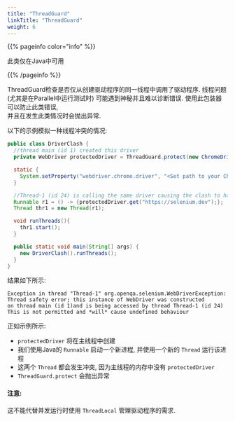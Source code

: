 ```yaml
---
title: "ThreadGuard"
linkTitle: "ThreadGuard"
weight: 6
---
```


{{% pageinfo color="info" %}}
<p class="lead">
  此类仅在Java中可用
</p>
{{% /pageinfo %}}

ThreadGuard检查是否仅从创建驱动程序的同一线程中调用了驱动程序. 
线程问题 (尤其是在Parallel中运行测试时)
可能遇到神秘并且难以诊断错误. 
使用此包装器可以防止此类错误,  
并且在发生此类情况时会抛出异常.

以下的示例模拟一种线程冲突的情况:

```java
public class DriverClash {
  //thread main (id 1) created this driver
  private WebDriver protectedDriver = ThreadGuard.protect(new ChromeDriver());

  static {
    System.setProperty("webdriver.chrome.driver", "<Set path to your Chromedriver>");
  }

  //Thread-1 (id 24) is calling the same driver causing the clash to happen
  Runnable r1 = () -> {protectedDriver.get("https://selenium.dev");};
  Thread thr1 = new Thread(r1);

  void runThreads(){
    thr1.start();
  }

  public static void main(String[] args) {
    new DriverClash().runThreads();
  }
}
```

结果如下所示:

```text
Exception in thread "Thread-1" org.openqa.selenium.WebDriverException:
Thread safety error; this instance of WebDriver was constructed
on thread main (id 1)and is being accessed by thread Thread-1 (id 24)
This is not permitted and *will* cause undefined behaviour

```
正如示例所示:

 * `protectedDriver` 将在主线程中创建
 *  我们使用Java的 `Runnable` 启动一个新进程,  并使用一个新的 `Thread` 运行该进程
 *  这两个 `Thread` 都会发生冲突,  因为主线程的内存中没有 `protectedDriver`
 * `ThreadGuard.protect` 会抛出异常
 
#### 注意:

这不能代替并发运行时使用 `ThreadLocal` 管理驱动程序的需求.

